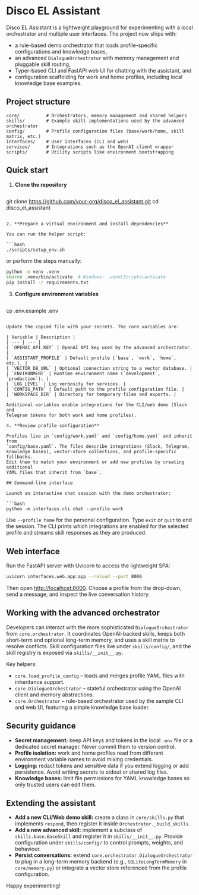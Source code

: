 # Disco EL Assistant

Disco EL Assistant is a lightweight playground for experimenting with a local
orchestrator and multiple user interfaces. The project now ships with:

- a rule-based demo orchestrator that loads profile-specific configurations and
  knowledge bases,
- an advanced `DialogueOrchestrator` with memory management and pluggable skill
  routing,
- Typer-based CLI and FastAPI web UI for chatting with the assistant, and
- configuration scaffolding for work and home profiles, including local
  knowledge base examples.

## Project structure

```
core/          # Orchestrators, memory management and shared helpers
skills/        # Example skill implementations used by the advanced orchestrator
config/        # Profile configuration files (base/work/home, skill matrix, etc.)
interfaces/    # User interfaces (CLI and web)
services/      # Integrations such as the OpenAI client wrapper
scripts/       # Utility scripts like environment bootstrapping
```

## Quick start

1. **Clone the repository**

   ```bash
git clone https://github.com/your-org/disco_el_assistant.git
cd disco_el_assistant
   ```

2. **Prepare a virtual environment and install dependencies**

   You can run the helper script:

   ```bash
./scripts/setup_env.sh
   ```

   or perform the steps manually:

   ```bash
python -m venv .venv
source .venv/bin/activate  # Windows: .venv\Scripts\activate
pip install -r requirements.txt
   ```

3. **Configure environment variables**

   ```bash
cp .env.example .env
   ```

   Update the copied file with your secrets. The core variables are:

   | Variable | Description |
   | --- | --- |
   | `OPENAI_API_KEY` | OpenAI API key used by the advanced orchestrator. |
   | `ASSISTANT_PROFILE` | Default profile (`base`, `work`, `home`, etc.). |
   | `VECTOR_DB_URL` | Optional connection string to a vector database. |
   | `ENVIRONMENT` | Runtime environment name (`development`, `production`). |
   | `LOG_LEVEL` | Log verbosity for services. |
   | `CONFIG_PATH` | Default path to the profile configuration file. |
   | `WORKSPACE_DIR` | Directory for temporary files and exports. |

   Additional variables enable integrations for the CLI/web demo (Slack and
   Telegram tokens for both work and home profiles).

4. **Review profile configuration**

   Profiles live in `config/work.yaml` and `config/home.yaml` and inherit from
   `config/base.yaml`. The files describe integrations (Slack, Telegram,
   knowledge bases), vector-store collections, and profile-specific fallbacks.
   Edit them to match your environment or add new profiles by creating additional
   YAML files that inherit from `base`.

## Command-line interface

Launch an interactive chat session with the demo orchestrator:

```bash
python -m interfaces.cli chat --profile work
```

Use `--profile home` for the personal configuration. Type `exit` or `quit` to
end the session. The CLI prints which integrations are enabled for the selected
profile and streams skill responses as they are produced.

## Web interface

Run the FastAPI server with Uvicorn to access the lightweight SPA:

```bash
uvicorn interfaces.web.app:app --reload --port 8000
```

Then open <http://localhost:8000>. Choose a profile from the drop-down, send a
message, and inspect the live conversation history.

## Working with the advanced orchestrator

Developers can interact with the more sophisticated `DialogueOrchestrator` from
`core.orchestrator`. It coordinates OpenAI-backed skills, keeps both short-term
and optional long-term memory, and uses a skill matrix to resolve conflicts.
Skill configuration files live under `skills/config/`, and the skill registry is
exposed via `skills/__init__.py`.

Key helpers:

- `core.load_profile_config` – loads and merges profile YAML files with
  inheritance support.
- `core.DialogueOrchestrator` – stateful orchestrator using the OpenAI client
  and memory abstractions.
- `core.Orchestrator` – rule-based orchestrator used by the sample CLI and web
  UI, featuring a simple knowledge base loader.

## Security guidance

- **Secret management:** keep API keys and tokens in the local `.env` file or a
  dedicated secret manager. Never commit them to version control.
- **Profile isolation:** work and home profiles read from different environment
  variable names to avoid mixing credentials.
- **Logging:** redact tokens and sensitive data if you extend logging or add
  persistence. Avoid writing secrets to stdout or shared log files.
- **Knowledge bases:** limit file permissions for YAML knowledge bases so only
  trusted users can edit them.

## Extending the assistant

- **Add a new CLI/Web demo skill:** create a class in `core/skills.py` that
  implements `respond`, then register it inside `Orchestrator._build_skills`.
- **Add a new advanced skill:** implement a subclass of `skills.base.BaseSkill`
  and register it in `skills/__init__.py`. Provide configuration under
  `skills/config/` to control prompts, weights, and behaviour.
- **Persist conversations:** extend `core.orchestrator.DialogueOrchestrator` to
  plug in a long-term memory backend (e.g., `SQLiteLongTermMemory` in
  `core/memory.py`) or integrate a vector store referenced from the profile
  configuration.

Happy experimenting!
